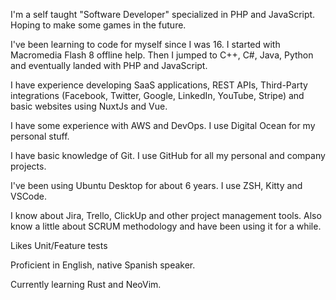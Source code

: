 I'm a self taught "Software Developer" specialized in PHP and JavaScript. Hoping to make some games in the future.

I've been learning to code for myself since I was 16. I started with Macromedia Flash 8 offline help. Then I jumped to C++, C#, Java, Python and eventually landed with PHP and JavaScript.

I have experience developing SaaS applications, REST APIs, Third-Party integrations (Facebook, Twitter, Google, LinkedIn, YouTube, Stripe) and basic websites using NuxtJs and Vue.

I have some experience with AWS and DevOps. I use Digital Ocean for my personal stuff.

I have basic knowledge of Git. I use GitHub for all my personal and company projects.

I've been using Ubuntu Desktop for about 6 years. I use ZSH, Kitty and VSCode.

I know about Jira, Trello, ClickUp and other project management tools. Also know a little about SCRUM methodology and have been using it for a while.

Likes Unit/Feature tests 

Proficient in English, native Spanish speaker.

Currently learning Rust and NeoVim.
